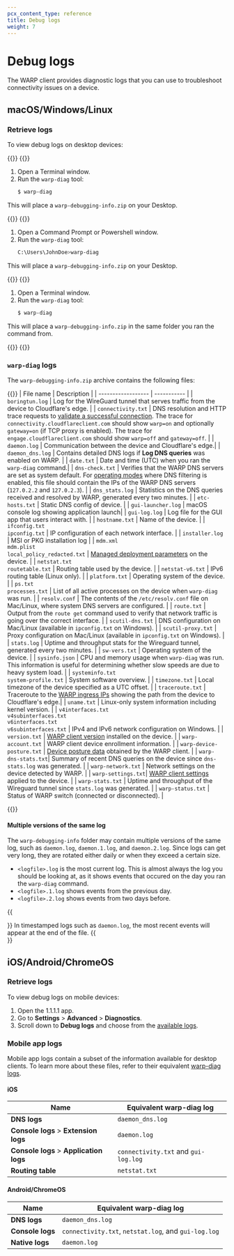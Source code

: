 ```yaml
---
pcx_content_type: reference
title: Debug logs
weight: 7
---
```


# Debug logs

The WARP client provides diagnostic logs that you can use to troubleshoot connectivity issues on a device.

## macOS/Windows/Linux

### Retrieve logs

To view debug logs on desktop devices:

{{<tabs labels="macOS | Windows | Linux">}}
{{<tab label="macos" no-code="true">}}

1. Open a Terminal window.
2. Run the `warp-diag` tool:
    ```sh
    $ warp-diag
    ```
This will place a `warp-debugging-info.zip` on your Desktop.

{{</tab>}}
{{<tab label="windows" no-code="true">}}
 
1. Open a Command Prompt or Powershell window.
2. Run the `warp-diag` tool:
    ```bash
    C:\Users\JohnDoe>warp-diag
    ```
This will place a `warp-debugging-info.zip` on your Desktop.

{{</tab>}}
{{<tab label="linux" no-code="true">}}
 
1. Open a Terminal window.
2. Run the `warp-diag` tool:
    ```sh
    $ warp-diag
    ```
This will place a `warp-debugging-info.zip` in the same folder you ran the command from.

{{</tab>}}
{{</tabs>}}

### `warp-diag` logs

The `warp-debugging-info.zip` archive contains the following files:

{{<table-wrap>}}
| File name          | Description |
| ------------------ | ----------- |
| `boringtun.log`    | Log for the WireGuard tunnel that serves traffic from the device to Cloudflare's edge. |
| `connectivity.txt` | DNS resolution and HTTP trace requests to [validate a successful connection](/cloudflare-one/connections/connect-devices/warp/deployment/firewall/#connectivity-check). The trace for `connectivity.cloudflareclient.com` should show `warp=on` and optionally `gateway=on` (if TCP proxy is enabled). The trace for `engage.cloudflareclient.com` should show `warp=off` and `gateway=off`. |
| `daemon.log`       | Communication between the device and Cloudflare's edge.|
| `daemon_dns.log`   | Contains detailed DNS logs if **Log DNS queries** was enabled on WARP. |
| `date.txt`         | Date and time (UTC) when you ran the `warp-diag` command.|
| `dns-check.txt`    | Verifies that the WARP DNS servers are set as system default. For [operating modes](/cloudflare-one/connections/connect-devices/warp/#warp-client-modes) where DNS filtering is enabled, this file should contain the IPs of the WARP DNS servers (`127.0.2.2` and `127.0.2.3`). |
| `dns_stats.log`    | Statistics on the DNS queries received and resolved by WARP, generated every two minutes. |
| `etc-hosts.txt`    | Static DNS config of device. |
| `gui-launcher.log` | macOS console log showing application launch|
| `gui-log.log`      | Log file for the GUI app that users interact with. |
| `hostname.txt`     | Name of the device. |
| `ifconfig.txt` </br> `ipconfig.txt`    | IP configuration of each network interface. |
| `installer.log`    | MSI or PKG installation log |
| `mdm.xml` </br> `mdm.plist` </br> `local_policy_redacted.txt` | [Managed deployment parameters](/cloudflare-one/connections/connect-devices/warp/deployment/mdm-deployment/parameters/) on the device. |
| `netstat.txt` </br> `routetable.txt` | Routing table used by the device.  |
| `netstat-v6.txt`   | IPv6 routing table (Linux only). |
| `platform.txt`     | Operating system of the device. |
| `ps.txt` <br> `processes.txt` | List of all active processes on the device when `warp-diag` was run. |
| `resolv.conf`      |  The contents of the `/etc/resolv.conf` file on Mac/Linux, where system DNS servers are configured. |
| `route.txt`        | Output from the `route get` command used to verify that network traffic is going over the correct interface. |
| `scutil-dns.txt`   | DNS configuration on Mac/Linux (available in `ipconfig.txt` on Windows). |
| `scutil-proxy.txt` | Proxy configuration on Mac/Linux (available in `ipconfig.txt` on Windows). |
| `stats.log`        | Uptime and throughput stats for the Wireguard tunnel, generated every two minutes. |
| `sw-vers.txt`      | Operating system of the device. |
| `sysinfo.json`     | CPU and memory usage when `warp-diag` was run. This information is useful for determining whether slow speeds are due to heavy system load. |
| `systeminfo.txt` </br> `system-profile.txt` | System software overview.  |
| `timezone.txt`     | Local timezone of the device specified as a UTC offset. |
| `traceroute.txt`   | Traceroute to the [WARP ingress IPs](/cloudflare-one/connections/connect-devices/warp/deployment/firewall/#warp-ingress-ip) showing the path from the device to Cloudflare's edge.|
| `uname.txt`        |  Linux-only system information including kernel version. |
| `v4interfaces.txt` </br> `v4subinterfaces.txt` </br> `v6interfaces.txt` </br> `v6subinterfaces.txt` | IPv4 and IPv6 network configuration on Windows. |
| `version.txt`      | [WARP client version](/cloudflare-one/connections/connect-devices/warp/download-warp/) installed on the device. |
| `warp-account.txt` | WARP client device enrollment information. |
| `warp-device-posture.txt` | [Device posture data](/cloudflare-one/identity/devices/warp-client-checks/) obtained by the WARP client. |
| `warp-dns-stats.txt`| Summary of recent DNS queries on the device since `dns-stats.log` was generated. |
| `warp-network.txt` | Network settings on the device detected by WARP. |
| `warp-settings.txt`| [WARP client settings](/cloudflare-one/connections/connect-devices/warp/configure-warp/warp-settings/) applied to the device. |
| `warp-stats.txt`   | Uptime and throughput of the Wireguard tunnel since `stats.log` was generated. |
| `warp-status.txt`  | Status of WARP switch (connected or disconnected). |

{{</table-wrap>}}

#### Multiple versions of the same log

The `warp-debugging-info` folder may contain multiple versions of the same log, such as `daemon.log`, `daemon.1.log`, and `daemon.2.log`. Since logs can get very long, they are rotated either daily or when they exceed a certain size.

- `<logfile>.log` is the most current log. This is almost always the log you should be looking at, as it shows events that occured on the day you ran the `warp-diag` command.
- `<logfile>.1.log` shows events from the previous day.
- `<logfile>.2.log` shows events from two days before.

{{<Aside type="note">}}
In timestamped logs such as `daemon.log`, the most recent events will appear at the end of the file.
{{</Aside>}}

## iOS/Android/ChromeOS

### Retrieve logs

To view debug logs on mobile devices:

1. Open the 1.1.1.1 app.
2. Go to **Settings** > **Advanced** > **Diagnostics**.
3. Scroll down to **Debug logs** and choose from the [available logs](#mobile-app-logs).

### Mobile app logs

Mobile app logs contain a subset of the information available for desktop clients. To learn more about these files, refer to their equivalent [warp-diag logs](#warp-diag-logs).

#### iOS

| Name          | Equivalent warp-diag log |
| ------------------ | ----------- |
| **DNS logs**       | `daemon_dns.log`|
| **Console logs** > **Extension logs** | `daemon.log`|
| **Console logs** > **Application logs** | `connectivity.txt` and `gui-log.log`|
| **Routing table**  | `netstat.txt`|

#### Android/ChromeOS

| Name          | Equivalent warp-diag log |
| ------------------ | ----------- |
| **DNS logs**       | `daemon_dns.log`|
| **Console logs** | `connectivity.txt`, `netstat.log`, and `gui-log.log` |
| **Native logs**  | `daemon.log` |
